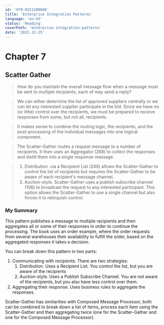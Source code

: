 ```yaml
---
id: '978-0321200686'
title: 'Enterprise Integration Patterns'
language: 'en-US'
status: 'Reading'
coverPath: 'enterprise-integration-patterns'
date: '2022-12-25'
---
```


# Chapter 7

## Scatter Gather

> How do you maintain the overall message flow when a message must be sent to multiple recipients, each of may send a reply?

> We can either determine the list of approved suppliers centrally or we can let any interested supplier participate in the bid. Since we have no (or little) control over the recipients, we must be prepared to receive responses from some, but not all, recipients.

> It makes sense to combine the routing logic, the recipients, and the post-processing of the individual messages into one logical component.

> The Scatter-Gather routes a request message to a number of recipients. It then uses an Aggregator (268) to collect the responses and distill them into a single response message.

> 1. Distribution. via a Recipient List (249) allows the Scatter-Gather to control the list of recipients but requires the Scatter-Gather to be aware of each recipient's message channel.
> 2. Auction-style. Scatter-Gather uses a publish subscribe channel (106) to broadcast the request to any interested participant. This option allows the Scatter-Gather to use a single channel but also forces it to relinquish control.

### My Summary

This pattern publishes a message to multiple recipients and then aggregates all or some of their responses in order to continue the processing. The book uses an order example, where the order requests from several warehouses their availability to fulfill the order, based on the aggregated responses it takes a decision.

You can break down this pattern in two parts:

1. Communicating with recipients. There are two strategies:
   1. Distribution. Uses a Recipient List. You control the list, but you are aware of the recipients
   2. Auction-style. Uses a Publish Subscribe Channel. You are not aware of the recipients, but you also have less control over them. 
2. Aggregating their response. Uses business rules to aggregate the responses.

Scatter-Gather has similarities with Composed Message Processor, both can be combined to break down a list of items, process each item using the Scatter-Gather and then aggregating twice (one for the Scatter-Gather and one for the Composed Message Processor).






